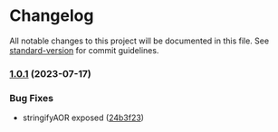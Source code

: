 # Changelog

All notable changes to this project will be documented in this file. See [standard-version](https://github.com/conventional-changelog/standard-version) for commit guidelines.

### [1.0.1](https://github.com/kirm/sip.js/compare/v1.0.0...v1.0.1) (2023-07-17)


### Bug Fixes

* stringifyAOR exposed ([24b3f23](https://github.com/kirm/sip.js/commit/24b3f23082b68064171786023ff2307b5750630c))
